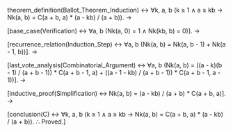 theorem_definition(Ballot_Theorem_Induction) ↔
∀k, a, b (k ≥ 1 ∧ a ≥ kb →
Nk(a, b) = C(a + b, a) * (a - kb) / (a + b)).
→

[base_case(Verification) ↔
∀a, b (Nk(a, 0) = 1 ∧ Nk(kb, b) = 0)].
→

[recurrence_relation(Induction_Step) ↔
∀a, b (Nk(a, b) = Nk(a, b - 1) + Nk(a - 1, b))].
→

[last_vote_analysis(Combinatorial_Argument) ↔
∀a, b (Nk(a, b) =
((a - k)(b - 1) / (a + b - 1)) * C(a + b - 1, a) +
((a - 1 - kb) / (a + b - 1)) * C(a + b - 1, a - 1))].
→

[inductive_proof(Simplification) ↔
Nk(a, b) = (a - kb) / (a + b) * C(a + b, a)].
→

[conclusion(C) ↔
∀k, a, b (k ≥ 1 ∧ a ≥ kb →
Nk(a, b) = C(a + b, a) * (a - kb) / (a + b)).
∴ Proved.]